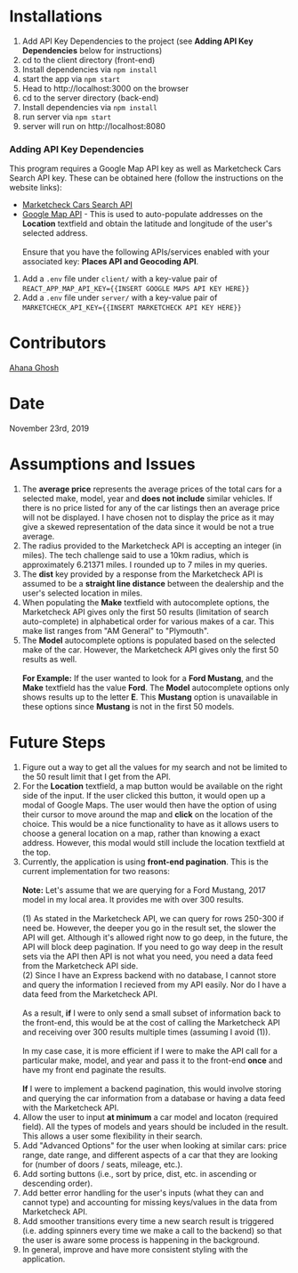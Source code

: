 # Installations

1. Add API Key Dependencies to the project (see **Adding API Key Dependencies** below for instructions)
1. cd to the client directory (front-end)
1. Install dependencies via `npm install`
1. start the app via `npm start`
1. Head to http://localhost:3000 on the browser
1. cd to the server directory (back-end)
1. Install dependencies via `npm install`
1. run server via `npm start`
1. server will run on http://localhost:8080

### Adding API Key Dependencies

This program requires a Google Map API key as well as Marketcheck Cars Search API key.
These can be obtained here (follow the instructions on the website links):

- [Marketcheck Cars Search API](https://www.marketcheck.com/automotive)
- [Google Map API](https://developers.google.com/maps/documentation/javascript/get-api-key?utm_source=google&utm_medium=cpc&utm_campaign=FY18-Q2-global-demandgen-paidsearchonnetworkhouseads-cs-maps_contactsal_saf&utm_content=text-ad-none-none-DEV_c-CRE_284472093831-ADGP_Hybrid+%7C+AW+SEM+%7C+BKWS+~+Google+Maps+API+Key-KWID_43700035508001642-kwd-348487545330-userloc_9000960&utm_term=KW_%2Bmaps%20%2Bapi%20%2Bkey-ST_%2Bmaps+%2Bapi+%2Bkey&gclid=CjwKCAiAzuPuBRAIEiwAkkmOSM0DSZrMK0_I3azDziDUabpxvshmidDej1iZUxMkO97x3ZDhTbTWlBoCBVEQAvD_BwE) - This is used to auto-populate addresses on the **Location** textfield and obtain the latitude and longitude of the user's selected address.
  <br>
  <br>
  Ensure that you have the following APIs/services enabled with your associated key: **Places API and Geocoding API**.

1. Add a `.env` file under `client/` with a key-value pair of `REACT_APP_MAP_API_KEY={{INSERT GOOGLE MAPS API KEY HERE}}`
2. Add a `.env` file under `server/` with a key-value pair of `MARKETCHECK_API_KEY={{INSERT MARKETCHECK API KEY HERE}}`

# Contributors

[Ahana Ghosh](https://github.com/ahana15)

# Date

November 23rd, 2019

# Assumptions and Issues

1. The **average price** represents the average prices of the total cars for a selected make, model, year and **does not include** similar vehicles. If there is no price listed for any of the car listings then an average price will not be displayed. I have chosen not to display the price as it may give a skewed representation of the data since it would be not a true average.
2. The radius provided to the Marketcheck API is accepting an integer (in miles). The tech challenge said to use a 10km radius, which is approximately 6.21371 miles. I rounded up to 7 miles in my queries.
3. The **dist** key provided by a response from the Marketcheck API is assumed to be a **straight line distance** between the dealership and the user's selected location in miles.
4. When populating the **Make** textfield with autocomplete options, the Marketcheck API gives only the first 50 results (limitation of search auto-complete) in alphabetical order for various makes of a car. This make list ranges from "AM General" to "Plymouth".
5. The **Model** autocomplete options is populated based on the selected make of the car. However, the Marketcheck API gives only the first 50 results as well.
   <br>
   <br>
   **For Example:** If the user wanted to look for a **Ford Mustang**, and the **Make** textfield has the value **Ford**. The **Model** autocomplete options only shows results up to the letter **E**. This **Mustang** option is unavailable in these options since **Mustang** is not in the first 50 models.

# Future Steps

1. Figure out a way to get all the values for my search and not be limited to the 50 result limit that I get from the API.
2. For the **Location** textfield, a map button would be available on the right side of the input. If the user clicked this button, it would open up a modal of Google Maps. The user would then have the option of using their cursor to move around the map and **click** on the location of the choice. This would be a nice functionality to have as it allows users to choose a general location on a map, rather than knowing a exact address. However, this modal would still include the location textfield at the top.
3. Currently, the application is using **front-end pagination**. This is the current implementation for two reasons:
   <br>
   <br>
   **Note:** Let's assume that we are querying for a Ford Mustang, 2017 model in my local area. It provides me with over 300 results.
   <br>
   <br>
   (1) As stated in the Marketcheck API, we can query for rows 250-300 if need be. However, the deeper you go in the result set, the slower the API will get. Although it's allowed right now to go deep, in the future, the API will block deep pagination. If you need to go way deep in the result sets via the API then API is not what you need, you need a data feed from the Marketcheck API side.
   <br>
   (2) Since I have an Express backend with no database, I cannot store and query the information I recieved from my API easily. Nor do I have a data feed from the Marketcheck API.
   <br>
   <br>
   As a result, **if** I were to only send a small subset of information back to the front-end, this would be at the cost of calling the Marketcheck API and receiving over 300 results multiple times (assuming I avoid (1)).
   <br>
   <br>
   In my case case, it is more efficient if I were to make the API call for a particular make, model, and year and pass it to the front-end **once** and have my front end paginate the results.
   <br>
   <br>
   **If** I were to implement a backend pagination, this would involve storing and querying the car information from a database or having a data feed with the Marketcheck API.
4. Allow the user to input **at minimum** a car model and locaton (required field). All the types of models and years should be included in the result. This allows a user some flexibility in their search.
5. Add "Advanced Options" for the user when looking at similar cars: price range, date range, and different aspects of a car that they are looking for (number of doors / seats, mileage, etc.).
6. Add sorting buttons (i.e., sort by price, dist, etc. in ascending or descending order).
7. Add better error handling for the user's inputs (what they can and cannot type) and accounting for missing keys/values in the data from Marketcheck API.
8. Add smoother transitions every time a new search result is triggered (i.e. adding spinners every time we make a call to the backend) so that the user is aware some process is happening in the background.
9. In general, improve and have more consistent styling with the application.
